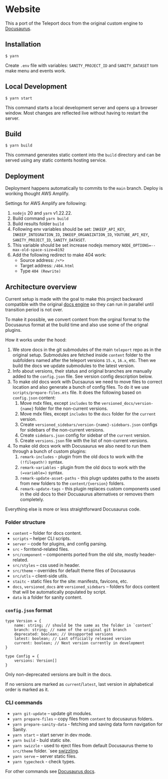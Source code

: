 # Website

This a port of the Teleport docs from the original custom engine to [Docusaurus](https://docusaurus.io/).

## Installation

```
$ yarn
```

Create `.env` file with variables: `SANITY_PROJECT_ID` and `SANITY_DATASET` tom make menu and events work.

## Local Development

```
$ yarn start
```

This command starts a local development server and opens up a browser window. Most changes are reflected live without having to restart the server.

## Build

```
$ yarn build
```

This command generates static content into the `build` directory and can be served using any static contents hosting service.

## Deployment

Deployment happens automatically to commits to the `main` branch. Deploy is woriking thought AWS Amplify.

Settings for AWS Amplify are following:

1. `nodejs` 20 and `yarn` v1.22.22.
2. Build command `yarn build`
4. Build results folder `build`
5. Following env variables should be set: `INKEEP_API_KEY`, `INKEEP_INTEGRATION_ID`, `INKEEP_ORGANIZATION_ID`, `YOUTUBE_API_KEY`, `SANITY_PROJECT_ID`, `SANITY_DATASET`.
6. This variable should be set increase nodejs memory `NODE_OPTIONS=--max-old-space-size=8192`
7. Add the following redirect to make 404 work:
    - Source address: `/<*>` 
    - Target address: `/404.html`
    - Type `404 (Rewrite)`

## Architecture overview

Current setup is made with the goal to make this project backward compatible with the original [docs engine](https://github.com/gravitational/docs) so they can run in parallel until transition period is not over.

To make it possible, we convert content from the orginal format to the Docusaurus format at the build time and also use some of the orignal plugins.

How it works under the hood:

1. We store docs in the git submodules of the main `teleport` repo as in the original setup. Submodules are fetched inside `content` folder to the subfolders named after the teleport versions `15.x`, `16.x`, etc. Then we build the docs we update submodules to the latest version.
2. Info about versions, their status and original branches are manually added to the `config.json` file. See version config description below.
3. To make old docs work with Ducsaurus we need to move files to correct location and also generate a bunch of config files. To do it we use `scripts/prepare-files.mts` file. It does the following based on `config.json` content:
    1. Move mdx files, except `includes` to the `versioned_docs/version-{name}` folder for the non-current versions.
    2. Move mdx files, except `includes` to the `docs` folder for the `current` version.
    3. Create `versioned_sidebars/version-{name}-sidebars.json` configs for sidebars of the non-current versions.
    4. Create `sidebars.json` config for sidebar of the `current` version.
    5. Create `versions.json` file with the list of non-current versions.
4. To make old docs work with Docusaurus we also need to run them through a bunch of custom plugins:
    1. `remark-includes` - plugin from the old docs to work with the `(!filepath!)` syntax.
    2. `remark-variables` - plugin from the old docs to work with the `(=variable=)` syntax.
    3. `remark-update-asset-paths` - this plugn updates paths to the assets from new folders to the `content/{version}` folders.
    4. `remark-update-tags` - this plugin replaces custom components used in the old docs to their Docuaaurus alternatives or removes them completely.

Everything else is more or less straightforward Docusaurus code.

### Folder structure

- `content` – folder for docs content.
- `scripts` – helper CLI scripts.
- `server` – code for plugins, and config parsing.
- `src` - forntend-related files.
- `src/component` – components ported from the old site, mostly header-related.
- `src/styles` – css used in header.
- `src/theme` – overrides for default theme files of Docusaurus
- `src/utls` – client-side utils.
- `staitc` - static files for the site: manifests, favicons, etc.
- `docs`, `versioned_docs` are `versioned_sidebars` – folders for docs content that will be automatically populated by script.
- `data` is a folder for sanity content.

### `config.json` format

```
type Version = {
    name: string; // should be the same as the folder in `content`
    branch: string; // name of the original git branch
    deprecated: boolean; // Unsupported versions
    latest: boolean; // Last officially released version
    current: boolean; // Next version currently in development
}

type Config = {
    versions: Version[]
}
```

Only non-deprecated versions are built in the docs. 

If no versions are marked as `current`/`latest`, last version in alphabetical order is marked as it.

### CLI commands

- `yarn git-update` – update git modules.
- `yarn prepare-files` – copy files from `content` to docusaurus folders.
- `yarn prepare-sanity-data` - fetching and saving data form navigation for Sanity.
- `yarn start` – start server in dev mode.
- `yarn build` - buld static site.
- `yarn swizzle` - used to eject files from default Docusaurus theme to `src/theme` folder. `see [swizzling](https://docusaurus.io/docs/swizzling).
- `yarn serve` – server static files.
- `yarn typecheck` - check types.

For other commands see [Docusaurus docs](https://docusaurus.io/docs/cli#docusaurus-cli-commands).

